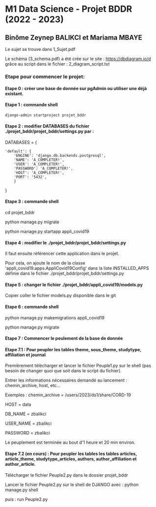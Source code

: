 # M1 Data Science - Projet BDDR (2022 - 2023)

## Binôme Zeynep BALIKCI et Mariama MBAYE


Le sujet se trouve dans 1_Sujet.pdf

Le schéma (3_schema.pdf) a été crée sur le site : https://dbdiagram.io/d   grâce au script dans le fichier : 2_diagram_script.txt

### Etape pour commencer le projet:

#### Etape 0 : créer une base de donnée sur pgAdmin ou utiliser une déjà existant. 

#### Etape 1 : commande shell 
```bash
django-admin startproject projet_bddr
```
#### Etape 2 : modifier DATABASES du fichier ./projet_bddr/projet_bddr/settings.py  par :

DATABASES = {

    'default': {
        'ENGINE': 'django.db.backends.postgresql',
        'NAME': 'A_COMPLETER!',
        'USER': 'A_COMPLETER!',
        'PASSWORD': 'A_COMPLETER!',
        'HOST': 'A_COMPLETER!',
        'PORT': '5432',
        }
}

#### Etape 3 : commande shell 

cd projet_bddr

python manage.py migrate

python manage.py startapp appli_covid19

#### Etape 4 : modifier le ./projet_bddr/projet_bddr/settings.py 

Il faut ensuite référencer cette application dans le projet.

Pour cela, on ajoute le nom de la classe 'appli_covid19.apps.AppliCovid19Config' dans la liste INSTALLED_APPS définie dans le fichier ./projet_bddr/projet_bddr/settings.py

#### Etape 5 : changer le fichier ./projet_bddr/appli_covid19/models.py

Copier coller le fichier models.py disponible dans le git

#### Etape 6 : commande shell 

python manage.py makemigrations appli_covid19

python manage.py migrate

#### Etape 7 : Commencer le peulement de la base de donnée 
#### Etape 7.1 : Pour peupler les tables theme, sous_theme, studytype, affiliation et journal

Premièrement télécharger et lancer le fichier Peuple1.py sur le shell (pas besoin de changer quoi que soit dans le script du fichier).

Entrer les informations nécessaires demandé au lancement : chemin_archive, host, etc...

Exemples : chemin_archive = /users/2023/ds1/share/CORD-19

HOST = data

DB_NAME = zbalikci

USER_NAME = zbalikci 

PASSWORD = zbalikci

Le peuplement est terminée au bout d'1 heure et 20 min environ.

#### Etape 7.2 (en cours) : Pour peupler les tables les tables articles, article_theme, studytype_articles, authors, author_affiliation et author_article.

Télécharger le fichier Peuple2.py dans le dossier projet_bddr

Lancer le fichier Peuple2.py sur le shell de DJANGO avec : python manage.py shell

puis : run Peuple2.py
